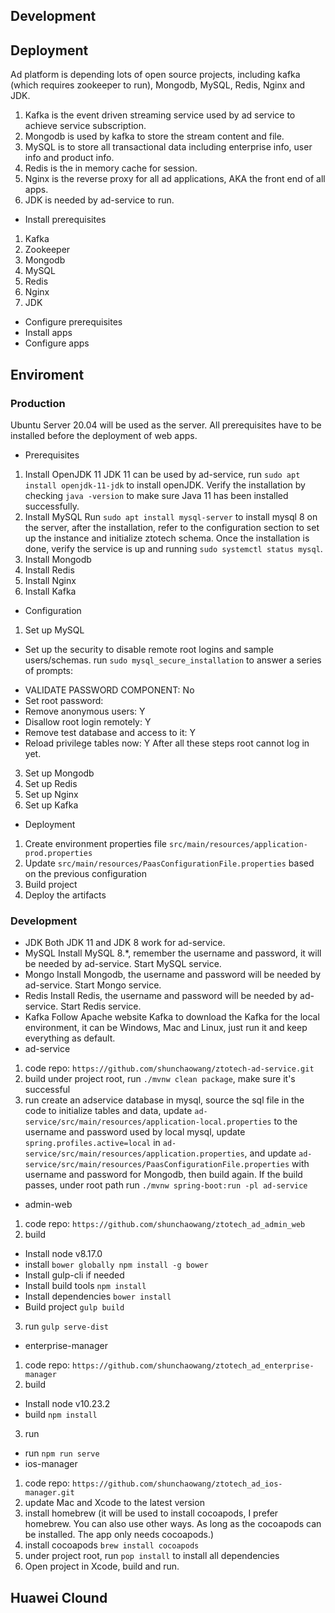 ## Development
## Deployment
Ad platform is depending lots of open source projects, including kafka (which requires zookeeper to run), Mongodb,
MySQL, Redis, Nginx and JDK. 
1. Kafka is the event driven streaming service used by ad service to achieve service subscription. 
2. Mongodb is used by kafka to store the stream content and file.
3. MySQL is to store all transactional data including enterprise info, user info and product info.
4. Redis is the in memory cache for session.
5. Nginx is the reverse proxy for all ad applications, AKA the front end of all apps.
6. JDK is needed by ad-service to run.
* Install prerequisites
1. Kafka
2. Zookeeper
3. Mongodb
4. MySQL
5. Redis
6. Nginx
7. JDK
* Configure prerequisites
* Install apps
* Configure apps
## Enviroment
### Production
Ubuntu Server 20.04 will be used as the server. All prerequisites have to be installed before the deployment of web
apps.
* Prerequisites
1. Install OpenJDK 11
JDK 11 can be used by ad-service, run `sudo apt install openjdk-11-jdk` to install openJDK. Verify the installation by
checking `java -version` to make sure Java 11 has been installed successfully.
2. Install MySQL
Run `sudo apt install mysql-server` to install mysql 8 on the server, after the installation, refer to the configuration
section to set up the instance and initialize ztotech schema.
Once the installation is done, verify the service is up and running `sudo systemctl status mysql`.
4. Install Mongodb
5. Install Redis
6. Install Nginx
7. Install Kafka
* Configuration
1. Set up MySQL
* Set up the security to disable remote root logins and sample users/schemas.
run `sudo mysql_secure_installation` to answer a series of prompts:
- VALIDATE PASSWORD COMPONENT: No
- Set root password: <password>
- Remove anonymous users: Y
- Disallow root login remotely: Y
- Remove test database and access to it: Y
- Reload privilege tables now: Y
After all these steps root cannot log in yet.
3. Set up Mongodb
4. Set up Redis
5. Set up Nginx
6. Set up Kafka
* Deployment
1. Create environment properties file `src/main/resources/application-prod.properties`
2. Update `src/main/resources/PaasConfigurationFile.properties` based on the previous configuration
3. Build project
4. Deploy the artifacts
### Development
* JDK
Both JDK 11 and JDK 8 work for ad-service.
* MySQL
Install MySQL 8.*, remember the username and password, it will be needed by ad-service. Start MySQL service.
* Mongo
Install Mongodb, the username and password will be needed by ad-service. Start Mongo service.
* Redis
Install Redis, the username and password will be needed by ad-service. Start Redis service.
* Kafka
Follow Apache website Kafka to download the Kafka for the local environment, it can be Windows, Mac and Linux, just run
it and keep everything as default. 
* ad-service
1. code repo: `https://github.com/shunchaowang/ztotech-ad-service.git`
2. build
under project root, run `./mvnw clean package`, make sure it's successful
3. run
create an adservice database in mysql, source the sql file in the code to initialize tables and data, update
`ad-service/src/main/resources/application-local.properties` to the username and password used by local mysql, 
update `spring.profiles.active=local` in `ad-service/src/main/resources/application.properties`, and update
`ad-service/src/main/resources/PaasConfigurationFile.properties` with username and password for Mongodb, then build again. If
the build passes, under root path run `./mvnw spring-boot:run -pl ad-service`
* admin-web
1. code repo: `https://github.com/shunchaowang/ztotech_ad_admin_web`
2. build
* Install node v8.17.0
* install `bower globally npm install -g bower`
* Install gulp-cli if needed
* Install build tools `npm install`
* Install dependencies `bower install`
* Build project `gulp build`
3. run `gulp serve-dist`
* enterprise-manager
1. code repo: `https://github.com/shunchaowang/ztotech_ad_enterprise-manager`
2. build 
* Install node v10.23.2
* build `npm install`
3. run
* run `npm run serve`
* ios-manager
1. code repo: `https://github.com/shunchaowang/ztotech_ad_ios-manager.git`
2. update Mac and Xcode to the latest version
3. install homebrew (it will be used to install cocoapods, I prefer homebrew. You can also use other ways. As long as
   the cocoapods can be installed. The app only needs cocoapods.)
4. install cocoapods `brew install cocoapods`
5. under project root, run `pop install` to install all dependencies
6. Open project in Xcode, build and run.
## Huawei Clound

